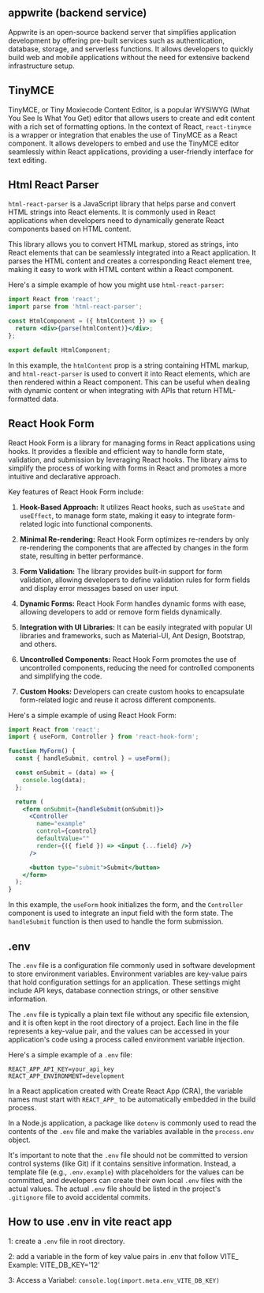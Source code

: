 ## appwrite (backend service)
Appwrite is an open-source backend server that simplifies application development by offering pre-built services such as authentication, database, storage, and serverless functions. It allows developers to quickly build web and mobile applications without the need for extensive backend infrastructure setup.


## TinyMCE
TinyMCE, or Tiny Moxiecode Content Editor, is a popular WYSIWYG (What You See Is What You Get) editor that allows users to create and edit content with a rich set of formatting options. In the context of React, `react-tinymce` is a wrapper or integration that enables the use of TinyMCE as a React component. It allows developers to embed and use the TinyMCE editor seamlessly within React applications, providing a user-friendly interface for text editing.

## Html React Parser
`html-react-parser` is a JavaScript library that helps parse and convert HTML strings into React elements. It is commonly used in React applications when developers need to dynamically generate React components based on HTML content.

This library allows you to convert HTML markup, stored as strings, into React elements that can be seamlessly integrated into a React application. It parses the HTML content and creates a corresponding React element tree, making it easy to work with HTML content within a React component.

Here's a simple example of how you might use `html-react-parser`:

```jsx
import React from 'react';
import parse from 'html-react-parser';

const HtmlComponent = ({ htmlContent }) => {
  return <div>{parse(htmlContent)}</div>;
};

export default HtmlComponent;
```

In this example, the `htmlContent` prop is a string containing HTML markup, and `html-react-parser` is used to convert it into React elements, which are then rendered within a React component. This can be useful when dealing with dynamic content or when integrating with APIs that return HTML-formatted data.


## React Hook Form
React Hook Form is a library for managing forms in React applications using hooks. It provides a flexible and efficient way to handle form state, validation, and submission by leveraging React hooks. The library aims to simplify the process of working with forms in React and promotes a more intuitive and declarative approach.

Key features of React Hook Form include:

1. **Hook-Based Approach:** It utilizes React hooks, such as `useState` and `useEffect`, to manage form state, making it easy to integrate form-related logic into functional components.

2. **Minimal Re-rendering:** React Hook Form optimizes re-renders by only re-rendering the components that are affected by changes in the form state, resulting in better performance.

3. **Form Validation:** The library provides built-in support for form validation, allowing developers to define validation rules for form fields and display error messages based on user input.

4. **Dynamic Forms:** React Hook Form handles dynamic forms with ease, allowing developers to add or remove form fields dynamically.

5. **Integration with UI Libraries:** It can be easily integrated with popular UI libraries and frameworks, such as Material-UI, Ant Design, Bootstrap, and others.

6. **Uncontrolled Components:** React Hook Form promotes the use of uncontrolled components, reducing the need for controlled components and simplifying the code.

7. **Custom Hooks:** Developers can create custom hooks to encapsulate form-related logic and reuse it across different components.

Here's a simple example of using React Hook Form:

```jsx
import React from 'react';
import { useForm, Controller } from 'react-hook-form';

function MyForm() {
  const { handleSubmit, control } = useForm();

  const onSubmit = (data) => {
    console.log(data);
  };

  return (
    <form onSubmit={handleSubmit(onSubmit)}>
      <Controller
        name="example"
        control={control}
        defaultValue=""
        render={({ field }) => <input {...field} />}
      />

      <button type="submit">Submit</button>
    </form>
  );
}
```

In this example, the `useForm` hook initializes the form, and the `Controller` component is used to integrate an input field with the form state. The `handleSubmit` function is then used to handle the form submission.


## .env
The `.env` file is a configuration file commonly used in software development to store environment variables. Environment variables are key-value pairs that hold configuration settings for an application. These settings might include API keys, database connection strings, or other sensitive information.

The `.env` file is typically a plain text file without any specific file extension, and it is often kept in the root directory of a project. Each line in the file represents a key-value pair, and the values can be accessed in your application's code using a process called environment variable injection.

Here's a simple example of a `.env` file:

```plaintext
REACT_APP_API_KEY=your_api_key
REACT_APP_ENVIRONMENT=development
```

In a React application created with Create React App (CRA), the variable names must start with `REACT_APP_` to be automatically embedded in the build process.

In a Node.js application, a package like `dotenv` is commonly used to read the contents of the `.env` file and make the variables available in the `process.env` object.

It's important to note that the `.env` file should not be committed to version control systems (like Git) if it contains sensitive information. Instead, a template file (e.g., `.env.example`) with placeholders for the values can be committed, and developers can create their own local `.env` files with the actual values. The actual `.env` file should be listed in the project's `.gitignore` file to avoid accidental commits.


## How to use .env in vite react app

1: create a `.env` file in root directory.

2: add a variable in the form of key value pairs in .env
that follow VITE_
Example: VITE_DB_KEY='12'

3: Access a Variabel: `console.log(import.meta.env_VITE_DB_KEY)`